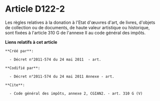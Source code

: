 # Article D122-2

Les règles relatives à la donation à l'Etat d'œuvres d'art, de livres, d'objets de collection ou de documents, de haute
valeur artistique ou historique, sont fixées à l'article 310 G de l'annexe II au code général des impôts.

**Liens relatifs à cet article**

	**Créé par**:

	  - Décret n°2011-574 du 24 mai 2011  - art.

	**Codifié par**:

	  - Décret n°2011-574 du 24 mai 2011 Annexe - art.

	**Cite**:

	  - Code général des impôts, annexe 2, CGIAN2. - art. 310 G (V)
